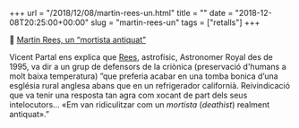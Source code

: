 +++
url = "/2018/12/08/martin-rees-un.html"
title = ""
date = "2018-12-08T20:25:00+00:00"
slug = "martin-rees-un"
tags = ["retalls"]
+++

📎 [Martin Rees, un “mortista antiquat”](https://blocs.mesvilaweb.cat/vicent/?p=270024)

Vicent Partal ens explica que [Rees](https://en.wikipedia.org/wiki/Martin_Rees), astrofísic, Astronomer Royal des de 1995, va dir a un grup de defensors de la criònica (preservació d'humans a molt baixa temperatura) ”que preferia acabar en una tomba bonica d’una església rural anglesa abans que en un refrigerador californià. Reivindicació que va tenir una resposta tan agra com xocant de part dels seus intelocutors… «Em van ridiculitzar com un *mortista* (*deathist*) realment antiquat».”
